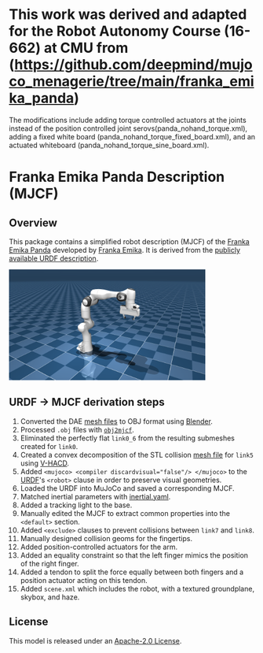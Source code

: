 # This work was derived and adapted for the Robot Autonomy Course (16-662) at CMU from (https://github.com/deepmind/mujoco_menagerie/tree/main/franka_emika_panda)
The modifications include adding torque controlled actuators at the joints instead of the position controlled joint serovs(panda_nohand_torque.xml), 
adding a fixed white board (panda_nohand_torque_fixed_board.xml), and an actuated whiteboard (panda_nohand_torque_sine_board.xml).

# Franka Emika Panda Description (MJCF)

## Overview

This package contains a simplified robot description (MJCF) of the [Franka Emika
Panda](https://www.franka.de/) developed by [Franka
Emika](https://www.franka.de/company). It is derived from the [publicly
available URDF
description](https://github.com/frankaemika/franka_ros/tree/develop/franka_description).

<p float="left">
  <img src="panda.png" width="400">
</p>

## URDF → MJCF derivation steps

1. Converted the DAE [mesh
   files](https://github.com/frankaemika/franka_ros/tree/develop/franka_description/meshes/visual)
   to OBJ format using [Blender](https://www.blender.org/).
2. Processed `.obj` files with [`obj2mjcf`](https://github.com/kevinzakka/obj2mjcf).
3. Eliminated the perfectly flat `link0_6` from the resulting submeshes created for `link0`.
4. Created a convex decomposition of the STL collision [mesh
   file](https://github.com/frankaemika/franka_ros/tree/develop/franka_description/meshes/collision)
   for `link5` using [V-HACD](https://github.com/kmammou/v-hacd).
5. Added `<mujoco> <compiler discardvisual="false"/> </mujoco>` to the
   [URDF](https://github.com/frankaemika/franka_ros/tree/develop/franka_description/robots)'s
   `<robot>` clause in order to preserve visual geometries.
6. Loaded the URDF into MuJoCo and saved a corresponding MJCF.
7. Matched inertial parameters with [inertial.yaml](
   https://github.com/frankaemika/franka_ros/blob/develop/franka_description/robots/common/inertial.yaml).
8. Added a tracking light to the base.
9. Manually edited the MJCF to extract common properties into the `<default>` section.
10. Added `<exclude>` clauses to prevent collisions between `link7` and `link8`.
11. Manually designed collision geoms for the fingertips.
12. Added position-controlled actuators for the arm.
13. Added an equality constraint so that the left finger mimics the position of the right finger.
14. Added a tendon to split the force equally between both fingers and a
    position actuator acting on this tendon.
15. Added `scene.xml` which includes the robot, with a textured groundplane, skybox, and haze.

## License

This model is released under an [Apache-2.0 License](LICENSE).
